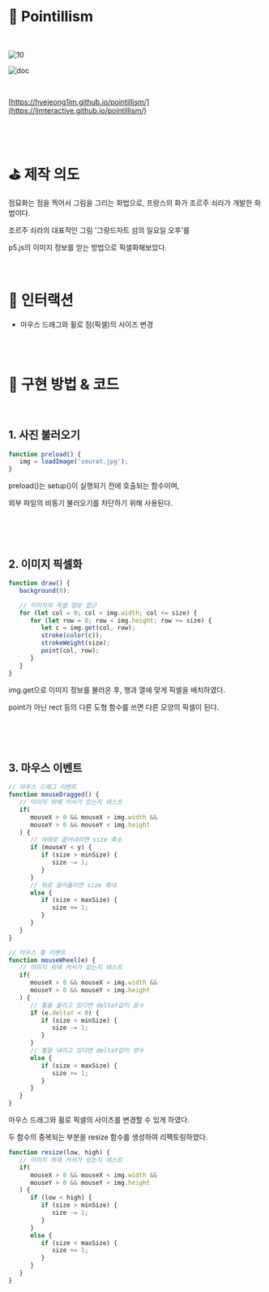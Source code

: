 # 🏁 Pointillism
<br/>

![10](https://user-images.githubusercontent.com/84780174/139401901-8f5b53ba-8c76-4682-b53b-9fcdda230ba0.jpg)

![doc](https://user-images.githubusercontent.com/84780174/139401824-3c289d8e-0ebe-4569-93cf-e0a590edd53e.jpg)

<br/>

[https://hyejeong1im.github.io/pointillism/](https://limteractive.github.io/pointillism/)

<br/><br/>

# ⛳️ 제작 의도

점묘화는 점을 찍어서 그림을 그리는 화법으로, 프랑스의 화가 조르주 쇠라가 개발한 화법이다.

조르주 쇠라의 대표적인 그림 '그랑드자트 섬의 일요일 오후'를

p5.js의 이미지 정보를 얻는 방법으로 픽셀화해보았다.
<br/><br/><br/>

# 🧩 인터랙션

- 마우스 드래그와 휠로 점(픽셀)의 사이즈 변경

<br/><br/>

# 🎨 구현 방법 & 코드
<br/>

## 1. 사진 불러오기

```jsx
function preload() {
   img = loadImage('seurat.jpg');
}
```

preload()는 setup()이 실행되기 전에 호출되는 함수이며,

외부 파일의 비동기 불러오기를 차단하기 위해 사용된다.

<br/><br/><br/>

## 2. 이미지 픽셀화

```jsx
function draw() {
   background(0);

   // 이미지의 픽셀 정보 접근
   for (let col = 0; col < img.width; col += size) {
      for (let row = 0; row < img.height; row += size) {
         let c = img.get(col, row);
         stroke(color(c));
         strokeWeight(size);
         point(col, row);
      }
   }
}
```

img.get으로 이미지 정보를 불러온 후, 행과 열에 맞게 픽셀을 배치하였다.

point가 아닌 rect 등의 다른 도형 함수를 쓰면 다른 모양의 픽셀이 된다.

<br/><br/><br/>

## 3. 마우스 이벤트

```jsx
// 마우스 드래그 이벤트
function mouseDragged() {
   // 이미지 위에 커서가 있는지 테스트
   if(
      mouseX > 0 && mouseX < img.width &&
      mouseY > 0 && mouseY < img.height
   ) {
      // 아래로 끌어내리면 size 축소
      if (mouseY < y) {
         if (size > minSize) {
            size -= 1;
         }
      }
      // 위로 끌어올리면 size 확대
      else {
         if (size < maxSize) {
            size += 1;
         }
      }
   }
}
```

```jsx
// 마우스 휠 이벤트
function mouseWheel(e) {
   // 이미지 위에 커서가 있는지 테스트
   if(
      mouseX > 0 && mouseX < img.width &&
      mouseY > 0 && mouseY < img.height
   ) {
      // 휠을 올리고 있다면 deltaY값이 음수
      if (e.deltaY < 0) {
         if (size > minSize) {
            size -= 1;
         }
      }
      // 휠을 내리고 있다면 deltaY값이 양수
      else {
         if (size < maxSize) {
            size += 1;
         }
      }
   }
}
```

마우스 드래그와 휠로 픽셀의 사이즈를 변경할 수 있게 하였다.

두 함수의 중복되는 부분을 resize 함수를 생성하여 리팩토링하였다.

```jsx
function resize(low, high) {
   // 이미지 위에 커서가 있는지 테스트
   if(
      mouseX > 0 && mouseX < img.width &&
      mouseY > 0 && mouseY < img.height
   ) {
      if (low < high) {
         if (size > minSize) {
            size -= 1;
         }
      }
      else {
         if (size < maxSize) {
            size += 1;
         }
      }
   }
}
```
